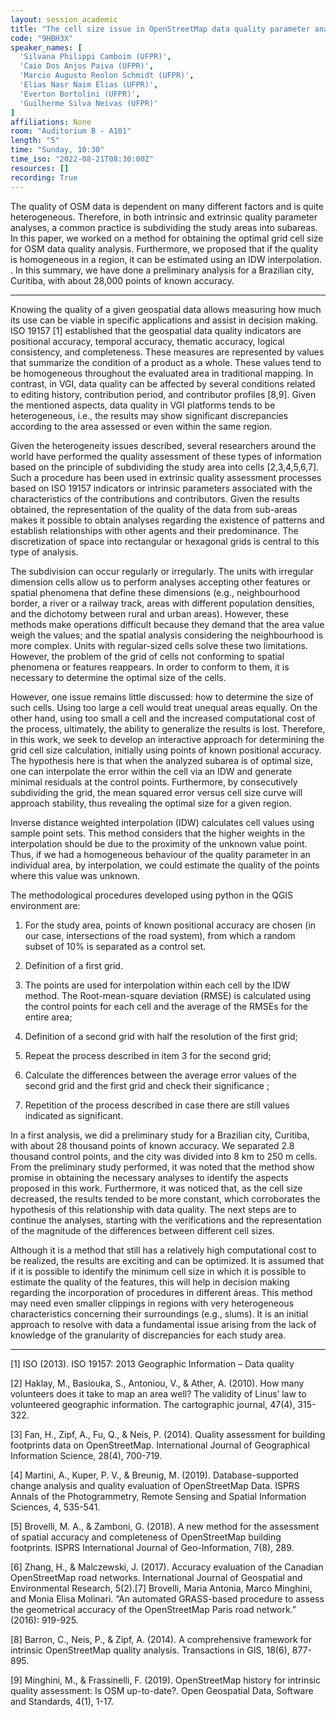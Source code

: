 ```yaml
---
layout: session_academic
title: "The cell size issue in OpenStreetMap data quality parameter analyses: an interpolation-based approach"
code: "9HBH3X"
speaker_names: [
  'Silvana Philippi Camboim (UFPR)',
  'Caio Dos Anjos Paiva (UFPR)',
  'Marcio Augusto Reolon Schmidt (UFPR)',
  'Elias Nasr Naim Elias (UFPR)',
  'Everton Bortolini (UFPR)',
  'Guilherme Silva Neivas (UFPR)'
]
affiliations: None
room: "Auditorium B - A101"
length: "5"
time: "Sunday, 10:30"
time_iso: "2022-08-21T08:30:00Z"
resources: []
recording: True
---
```


The quality of OSM data is dependent on many different factors and is quite heterogeneous. Therefore, in both intrinsic and extrinsic quality parameter analyses, a common practice is subdividing the study areas into subareas. In this paper, we worked on a method for obtaining the optimal grid cell size for OSM data quality analysis. Furthermore, we proposed that if the quality is homogeneous in a region, it can be estimated using an IDW interpolation. . In this summary, we have done a preliminary analysis for a Brazilian city, Curitiba, with about 28,000 points of known accuracy.

<hr>

Knowing the quality of a given geospatial data allows measuring how much its use can be viable in specific applications and assist in decision making. ISO 19157 [1] established that the geospatial data quality indicators are positional accuracy, temporal accuracy, thematic accuracy, logical consistency, and completeness. These measures are represented by values that summarize the condition of a product as a whole. These values tend to be homogeneous throughout the evaluated area in traditional mapping. In contrast, in VGI, data quality can be affected by several conditions related to editing history, contribution period, and contributor profiles [8,9]. Given the mentioned aspects, data quality in VGI platforms tends to be heterogeneous, i.e., the results may show significant discrepancies according to the area assessed or even within the same region.

Given the heterogeneity issues described, several researchers around the world have performed the quality assessment of these types of information based on the principle of subdividing the study area into cells [2,3,4,5,6,7]. Such a procedure has been used in extrinsic quality assessment processes based on ISO 19157 indicators or intrinsic parameters associated with the characteristics of the contributions and contributors. Given the results obtained, the representation of the quality of the data from sub-areas makes it possible to obtain analyses regarding the existence of patterns and establish relationships with other agents and their predominance. The discretization of space into rectangular or hexagonal grids is central to this type of analysis.

The subdivision can occur regularly or irregularly. The units with irregular dimension cells allow us to perform analyses accepting other features or spatial phenomena that define these dimensions (e.g., neighbourhood border, a river or a railway track, areas with different population densities, and the dichotomy between rural and urban areas). However, these methods make operations difficult because they demand that the area value weigh the values; and the spatial analysis considering the neighbourhood is more complex. Units with regular-sized cells solve these two limitations. However, the problem of the grid of cells not conforming to spatial phenomena or features reappears. In order to conform to them, it is necessary to determine the optimal size of the cells.

However, one issue remains little discussed: how to determine the size of such cells. Using too large a cell would treat unequal areas equally. On the other hand, using too small a cell and the increased computational cost of the process, ultimately, the ability to generalize the results is lost. Therefore, in this work, we seek to develop an interactive approach for determining the grid cell size calculation, initially using points of known positional accuracy. The hypothesis here is that when the analyzed subarea is of optimal size, one can interpolate the error within the cell via an IDW and generate minimal residuals at the control points. Furthermore, by consecutively subdividing the grid, the mean squared error versus cell size curve will approach stability, thus revealing the optimal size for a given region.

Inverse distance weighted interpolation (IDW) calculates cell values using sample point sets. This method considers that the higher weights in the interpolation should be due to the proximity of the unknown value point. Thus, if we had a homogeneous behaviour of the quality parameter in an individual area, by interpolation, we could estimate the quality of the points where this value was unknown.

The methodological procedures developed using python in the QGIS environment are:

1. For the study area, points of known positional accuracy are chosen (in our case, intersections of the road system), from which a random subset of 10% is separated as a control set.

2. Definition of a first grid.

3. The points are used for interpolation within each cell by the IDW method. The Root-mean-square deviation (RMSE) is calculated using the control points for each cell and the average of the RMSEs for the entire area;

4. Definition of a second grid with half the resolution of the first grid;

5. Repeat the process described in item 3 for the second grid;

6. Calculate the differences between the average error values of the second grid and the first grid and check their significance ;

7. Repetition of the process described in case there are still values indicated as significant.

In a first analysis, we did a preliminary study for a Brazilian city, Curitiba, with about 28 thousand points of known accuracy. We separated 2.8 thousand control points, and the city was divided into 8 km to 250 m cells. From the preliminary study performed, it was noted that the method show promise in obtaining the necessary analyses to identify the aspects proposed in this work. Furthermore, it was noticed that, as the cell size decreased, the results tended to be more constant, which corroborates the hypothesis of this relationship with data quality. The next steps are to continue the analyses, starting with the verifications and the representation of the magnitude of the differences between different cell sizes.

Although it is a method that still has a relatively high computational cost to be realized, the results are exciting and can be optimized. It is assumed that if it is possible to identify the minimum cell size in which it is possible to estimate the quality of the features, this will help in decision making regarding the incorporation of procedures in different áreas. This method may need even smaller clippings in regions with very heterogeneous characteristics concerning their surroundings (e.g., slums). It is an initial approach to resolve with data a fundamental issue arising from the lack of knowledge of the granularity of discrepancies for each study area.

<hr>

[1] ISO (2013). ISO 19157: 2013 Geographic Information – Data quality

[2] Haklay, M., Basiouka, S., Antoniou, V., &amp; Ather, A. (2010). How many volunteers does it take to map an area well? The validity of Linus’ law to volunteered geographic information. The cartographic journal, 47(4), 315-322.

[3] Fan, H., Zipf, A., Fu, Q., &amp; Neis, P. (2014). Quality assessment for building footprints data on OpenStreetMap. International Journal of Geographical Information Science, 28(4), 700-719.

[4] Martini, A., Kuper, P. V., &amp; Breunig, M. (2019). Database-supported change analysis and quality evaluation of OpenStreetMap Data. ISPRS Annals of the Photogrammetry, Remote Sensing and Spatial Information Sciences, 4, 535-541.

[5] Brovelli, M. A., &amp; Zamboni, G. (2018). A new method for the assessment of spatial accuracy and completeness of OpenStreetMap building footprints. ISPRS International Journal of Geo-Information, 7(8), 289.

[6] Zhang, H., &amp; Malczewski, J. (2017). Accuracy evaluation of the Canadian OpenStreetMap road networks. International Journal of Geospatial and Environmental Research, 5(2).[7] Brovelli, Maria Antonia, Marco Minghini, and Monia Elisa Molinari. “An automated GRASS-based procedure to assess the geometrical accuracy of the OpenStreetMap Paris road network.” (2016): 919-925.

[8] Barron, C., Neis, P., &amp; Zipf, A. (2014). A comprehensive framework for intrinsic OpenStreetMap quality analysis. Transactions in GIS, 18(6), 877-895.

[9] Minghini, M., &amp; Frassinelli, F. (2019). OpenStreetMap history for intrinsic quality assessment: Is OSM up-to-date?. Open Geospatial Data, Software and Standards, 4(1), 1-17.

